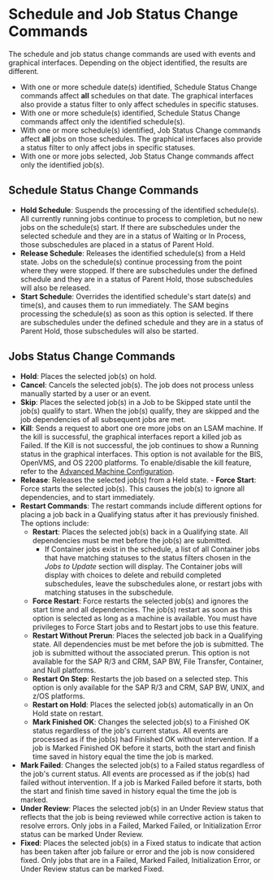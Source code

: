 # Schedule and Job Status Change Commands

The schedule and job status change commands are used with events and graphical interfaces. Depending on the object identified, the results are different.

- With one or more schedule date(s) identified, Schedule Status Change commands affect **all** schedules on that date. The graphical interfaces also provide a status filter to only affect schedules in specific statuses.
- With one or more schedule(s) identified, Schedule Status Change commands affect only the identified schedule(s).
- With one or more schedule(s) identified, Job Status Change commands affect **all** jobs on those schedules. The graphical interfaces also provide a status filter to only affect jobs in specific statuses.
- With one or more jobs selected, Job Status Change commands affect only the identified job(s).

## Schedule Status Change Commands

- **Hold Schedule**: Suspends the processing of the identified schedule(s). All currently running jobs continue to process to completion, but no new jobs on the schedule(s) start. If there are subschedules under the selected schedule and they are in a status of Waiting or In Process, those subschedules are placed in a status of Parent Hold.
- **Release Schedule**: Releases the identified schedule(s) from a
    Held state. Jobs on the schedule(s) continue     processing from the point where they were stopped. If there are
    subschedules under the defined schedule and they are in a status of
    Parent Hold, those subschedules will also be     released.
- **Start Schedule**: Overrides the identified schedule's start
    date(s) and time(s), and causes them to run immediately. The SAM
    begins processing the schedule(s) as soon as this option is
    selected. If there are subschedules under the defined schedule and
    they are in a status of Parent Hold, those     subschedules will also be started.

## Jobs Status Change Commands

- **Hold**: Places the selected job(s) on hold.
- **Cancel**: Cancels the selected job(s). The job does not process
    unless manually started by a user or an event.
- **Skip**: Places the selected job(s) in a Job to be Skipped state until the job(s) qualify to start.
    When the job(s) qualify, they are skipped and the job dependencies
    of all subsequent jobs are met.
- **Kill**: Sends a request to abort one ore more jobs on an
    LSAM machine. If the kill is successful, the     graphical interfaces report a killed job as
    Failed. If the Kill is not successful, the job     continues to show a Running status in the
    graphical interfaces. This option is not available for the     BIS, OpenVMS, and OS 2200 platforms. To enable/disable the kill
    feature, refer to the [Advanced Machine Configuration](../objects/machines.md#advanced-machine-configuration).
- **Release**: Releases the selected job(s) from a
    Held state. -   **Force Start**: Force starts the selected job(s). This causes the
    job(s) to ignore all dependencies, and to start immediately.
- **Restart Commands**: The restart commands include different options
    for placing a job back in a Qualifying status     after it has previously finished. The options include:
  - **Restart**: Places the selected job(s) back in a
        Qualifying state. All dependencies must be         met before the job(s) are submitted.
    - If Container jobs exist in the schedule, a list of all
            Container jobs that have matching statuses to the status
            filters chosen in the *Jobs to Update* section will display.
            The Container jobs will display with choices to delete and
            rebuild completed subschedules, leave the subschedules
            alone, or restart jobs with matching statuses in the
            subschedule.
  - **Force Restart**: Force restarts the selected job(s) and
        ignores the start time and all dependencies. The job(s) restart
        as soon as this option is selected as long as a machine is
        available. You must have privileges to Force Start jobs and to
        Restart jobs to use this feature.
  - **Restart Without Prerun**: Places the selected job back in a
        Qualifying state. All dependencies must be         met before the job is submitted. The job is submitted without
        the associated prerun. This option is not available for the SAP
        R/3 and CRM, SAP BW, File Transfer, Container, and Null
        platforms.
  - **Restart On Step**: Restarts the job based         on a selected step. This option is only available for the SAP
        R/3 and CRM, SAP BW, UNIX, and z/OS platforms.
  - **Restart on Hold**: Places the selected job(s) automatically in
        an On Hold state on restart.
  - **Mark Finished OK**: Changes the selected job(s) to a Finished OK status regardless of the job's current
    status. All events are processed as if the job(s) had Finished OK without intervention. If a job is Marked
    Finished OK before it starts, both the start and
    finish time saved in history equal the time the job is marked.
- **Mark Failed**: Changes the selected job(s) to a
    Failed status regardless of the job's current     status. All events are processed as if the job(s) had failed without
    intervention. If a job is Marked Failed before     it starts, both the start and finish time saved in history equal the
    time the job is marked.
- **Under Review**: Places the selected job(s) in an Under Review status that reflects that the job is
    being reviewed while corrective action is taken to resolve errors.
    Only jobs in a Failed, Marked Failed, or Initialization Error status
    can be marked Under Review.
- **Fixed**: Places the selected job(s) in a
    Fixed status to indicate that action has been     taken after job failure or error and the job is now considered
    fixed. Only jobs that are in a Failed, Marked Failed, Initialization
    Error, or Under Review status can be marked Fixed.
